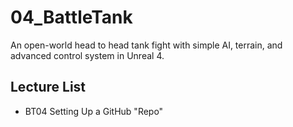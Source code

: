 # 04_BattleTank
An open-world head to head tank fight with simple AI, terrain, and advanced control system in Unreal 4.


## Lecture List
* BT04 Setting Up a GitHub "Repo"
